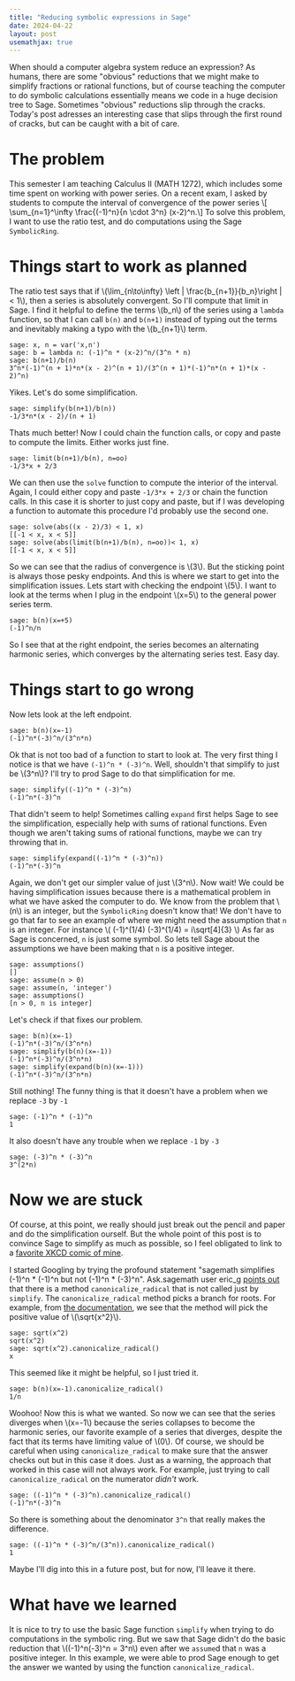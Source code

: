 ```yaml
---
title: "Reducing symbolic expressions in Sage"
date: 2024-04-22
layout: post
usemathjax: true
---
```


When should a computer algebra system reduce an expression?
As humans, there are some "obvious" reductions that we might make to simplify fractions or rational functions, but of course teaching the computer to do symbolic calculations essentially means we code in a huge decision tree to Sage. 
Sometimes "obvious" reductions slip through the cracks. 
Today's post adresses an interesting case that slips through the first round of cracks, but can be caught with a bit of care.

# The problem

This semester I am teaching Calculus II (MATH 1272), which includes some time spent on working with power series.
On a recent exam, I asked by students to compute the interval of convergence of the power series
\\[ \sum_{n=1}^\infty \frac{(-1)^n}{n \cdot 3^n} (x-2)^n.\\]
To solve this problem, I want to use the ratio test, and do computations using the Sage `SymbolicRing`.

# Things start to work as planned

The ratio test says that if \\(\lim_{n\to\infty} \left | \frac{b_{n+1}}{b_n}\right | < 1\\), then a series is absolutely convergent. 
So I'll compute that limit in Sage.
I find it helpful to define the terms \\(b_n\\) of the series using a `lambda` function, so that I can call `b(n)` and `b(n+1)` instead of typing out the terms and inevitably making a typo with the \\(b_{n+1}\\) term.

    sage: x, n = var('x,n')
    sage: b = lambda n: (-1)^n * (x-2)^n/(3^n * n)
    sage: b(n+1)/b(n)
    3^n*(-1)^(n + 1)*n*(x - 2)^(n + 1)/(3^(n + 1)*(-1)^n*(n + 1)*(x - 2)^n)

Yikes. Let's do some simplification. 

    sage: simplify(b(n+1)/b(n))
    -1/3*n*(x - 2)/(n + 1)

Thats much better! Now I could chain the function calls, or copy and paste to compute the limits. Either works just fine.

    sage: limit(b(n+1)/b(n), n=oo)
    -1/3*x + 2/3

We can then use the `solve` function to compute the interior of the interval.
Again, I could either copy and paste `-1/3*x + 2/3` or chain the function calls.
In this case it is shorter to just copy and paste, but if I was developing a function to automate this procedure I'd probably use the second one. 

    sage: solve(abs((x - 2)/3) < 1, x)
    [[-1 < x, x < 5]]
    sage: solve(abs(limit(b(n+1)/b(n), n=oo))< 1, x)
    [[-1 < x, x < 5]]

So we can see that the radius of convergence is \\(3\\).
But the sticking point is always those pesky endpoints. 
And this is where we start to get into the simplification issues.
Lets start with checking the endpoint \\(5\\).
I want to look at the terms when I plug in the endpoint \\(x=5\\) to the general power series term.

    sage: b(n)(x=+5)
    (-1)^n/n

So I see that at the right endpoint, the series becomes an alternating harmonic series, which converges by the alternating series test. Easy day.

# Things start to go wrong

Now lets look at the left endpoint.

    sage: b(n)(x=-1)
    (-1)^n*(-3)^n/(3^n*n)

Ok that is not too bad of a function to start to look at. The very first thing I notice is that we have `(-1)^n * (-3)^n`. 
Well, shouldn't that simplify to just be \\(3^n\\)? 
I'll try to prod Sage to do that simplification for me.

    sage: simplify((-1)^n * (-3)^n)
    (-1)^n*(-3)^n

That didn't seem to help! Sometimes calling `expand` first helps Sage to see the simplification, especially help with sums of rational functions. Even though we aren't taking sums of rational functions, maybe we can try throwing that in. 

    sage: simplify(expand((-1)^n * (-3)^n))
    (-1)^n*(-3)^n

Again, we don't get our simpler value of just \\(3^n\\). Now wait! We could be having simplification issues because there is a mathematical problem in what we have asked the computer to do. We know from the problem that \\(n\\) is an integer, but the `SymbolicRing` doesn't know that! 
We don't have to go that far to see an example of where we might need the assumption that `n` is an integer. For instance \\( (-1)^(1/4) (-3)^(1/4) = i\sqrt[4]{3} \\)
As far as Sage is concerned, `n` is just some symbol. So lets tell Sage about the assumptions we have been making that `n` is a positive integer.

    sage: assumptions()
    []
    sage: assume(n > 0)
    sage: assume(n, 'integer')
    sage: assumptions()
    [n > 0, n is integer]

Let's check if that fixes our problem. 

    sage: b(n)(x=-1)
    (-1)^n*(-3)^n/(3^n*n)
    sage: simplify(b(n)(x=-1))
    (-1)^n*(-3)^n/(3^n*n)
    sage: simplify(expand(b(n)(x=-1)))
    (-1)^n*(-3)^n/(3^n*n)

Still nothing!
The funny thing is that it doesn't have a problem when we replace `-3` by `-1`

    sage: (-1)^n * (-1)^n
    1

It also doesn't have any trouble when we replace `-1` by `-3`

    sage: (-3)^n * (-3)^n
    3^(2*n)


# Now we are stuck

Of course, at this point, we really should just break out the pencil and paper and do the simplification ourself. But the whole point of this post is to convince Sage to simplify as much as possible, so I feel obligated to link to a [favorite XKCD comic of mine](https://xkcd.com/1319/).

I started Googling by trying the profound statement "sagemath simplifies (-1)^n * (-1)^n but not (-1)^n * (-3)^n". Ask.sagemath user eric\_g [points out](https://ask.sagemath.org/question/40347/simplifying-expression/) that there is a method `canonicalize_radical` that is not called just by `simplify`. 
The `canonicalize_radical` method picks a branch for roots.
For example, from [the documentation](https://doc.sagemath.org/html/en/reference/calculus/sage/symbolic/expression.html#sage.symbolic.expression.Expression.canonicalize_radical), we see that the method will pick the positive value of \\(\sqrt{x^2}\\).

    sage: sqrt(x^2)
    sqrt(x^2)
    sage: sqrt(x^2).canonicalize_radical()
    x

This seemed like it might be helpful, so I just tried it.

    sage: b(n)(x=-1).canonicalize_radical()
    1/n

Woohoo! Now this is what we wanted. So now we can see that the series diverges when \\(x=-1\\) because the series collapses to become the harmonic series, our favorite example of a series that diverges, despite the fact that its terms have limiting value of \\(0\\). Of course, we should be careful when using `canonicalize_radical` to make sure that the answer checks out but in this case it does.
Just as a warning, the approach that worked in this case will not always work. For example, just trying to call `canonicalize_radical` on the numerator *didn't* work. 

    sage: ((-1)^n * (-3)^n).canonicalize_radical()
    (-1)^n*(-3)^n

So there is something about the denominator `3^n` that really makes the difference.

    sage: ((-1)^n * (-3)^n/(3^n)).canonicalize_radical()
    1

Maybe I'll dig into this in a future post, but for now, I'll leave it there.

# What have we learned

It is nice to try to use the basic Sage function `simplify` when trying to do computations in the symbolic ring. 
But we saw that Sage didn't do the basic reduction that \\((-1)^n(-3)^n = 3^n\\) even after we `assume`d that `n` was a positive integer. 
In this example, we were able to prod Sage enough to get the answer we wanted by using the function `canonicalize_radical`.

